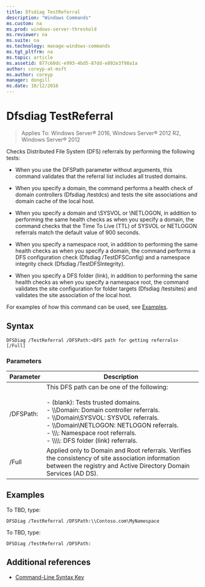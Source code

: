 ```yaml
---
title: Dfsdiag TestReferral
description: "Windows Commands"
ms.custom: na
ms.prod: windows-server-threshold
ms.reviewer: na
ms.suite: na
ms.technology: manage-windows-commands
ms.tgt_pltfrm: na
ms.topic: article
ms.assetid: 877c60dc-e993-4bd5-87dd-e892e3f98a1a
author: coreyp-at-msft
ms.author: coreyp
manager: dongill
ms.date: 10/12/2016
---
```


# Dfsdiag TestReferral

>Applies To: Windows Server&reg; 2016, Windows Server&reg; 2012 R2, Windows Server&reg; 2012

Checks Distributed File System \(DFS\) referrals by performing the following tests:  
  
-   When you use the DFSPath parameter without arguments, this command validates that the referral list includes all trusted domains.  
  
-   When you specify a domain, the command performs a health check of domain controllers \(Dfsdiag \/testdcs\) and tests the site associations and domain cache of the local host.  
  
-   When you specify a domain and \\SYSVOL or \\NETLOGON, in addition to performing the same health checks as when you specify a domain, the command checks that the Time To Live \(TTL\) of SYSVOL or NETLOGON referrals match the default value of 900 seconds.  
  
-   When you specify a namespace root, in addition to performing the same health checks as when you specify a domain, the command performs a DFS configuration check \(Dfsdiag \/TestDFSConfig\) and a namespace integrity check \(Dfsdiag \/TestDFSIntegrity\).  
  
-   When you specify a DFS folder \(link\), in addition to performing the same health checks as when you specify a namespace root, the command validates the site configuration for folder targets \(Dfsdiag \/testsites\) and validates the site association of the local host.  
  
For examples of how this command can be used, see [Examples](assetId:///c6d43992-8243-4f0a-8605-3152c8a8fe9a#BKMK_Examples).  
  
## Syntax  
  
```  
DFSDiag /TestReferral /DFSPath:<DFS path for getting referrals> [/Full]  
```  
  
### Parameters  
  
|Parameter|Description|  
|-------------|---------------|  
|\/DFSPath:<Path for getting referrals>|This DFS path can be one of the following:<br /><br />-   \(blank\): Tests trusted domains.<br />-   \\\\Domain: Domain controller referrals.<br />-   \\\\Domain\\SYSVOL: SYSVOL referrals.<br />-   \\\\Domain\\NETLOGON: NETLOGON referrals.<br />-   \\\\<Domain or server>\\<Namespace Root>: Namespace root referrals.<br />-   \\\\<Domain or server>\\<Namespace root>\\<DFS folder>: DFS folder \(link\) referrals.|  
|\/Full|Applied only to Domain and Root  referrals. Verifies the consistency of site association information between the registry and Active Directory Domain Services \(AD DS\).|  
  
## <a name="BKMK_Examples"></a>Examples  
To TBD, type:  
  
```  
DFSDiag /TestReferral /DFSPath:\\Contoso.com\MyNamespace  
```  
  
To TBD, type:  
  
```  
DFSDiag /TestReferral /DFSPath:  
```  
  
## Additional references  
  
-   [Command-Line Syntax Key](Command-Line-Syntax-Key.md)  
  

